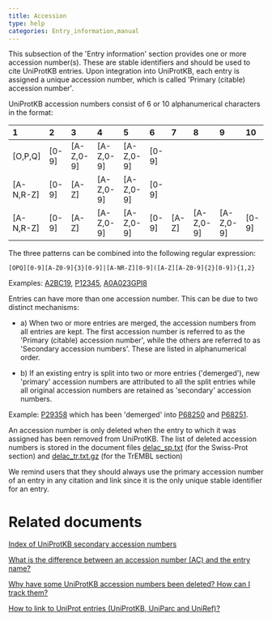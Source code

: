 ```yaml
---
title: Accession
type: help
categories: Entry_information,manual
---
```


This subsection of the 'Entry information' section provides one or more accession number(s). These are stable identifiers and should be used to cite UniProtKB entries. Upon integration into UniProtKB, each entry is assigned a unique accession number, which is called 'Primary (citable) accession number'.

UniProtKB accession numbers consist of 6 or 10 alphanumerical characters in the format:

| 1           | 2       | 3           | 4           | 5           | 6       | 7       | 8           | 9           | 10      |
|:------------|:--------|:------------|:------------|:------------|:--------|:--------|:------------|:------------|:--------|
| \[O,P,Q\]   | \[0-9\] | \[A-Z,0-9\] | \[A-Z,0-9\] | \[A-Z,0-9\] | \[0-9\] |         |             |             |         |
| \[A-N,R-Z\] | \[0-9\] | \[A-Z\]     | \[A-Z,0-9\] | \[A-Z,0-9\] | \[0-9\] |         |             |             |         |
| \[A-N,R-Z\] | \[0-9\] | \[A-Z\]     | \[A-Z,0-9\] | \[A-Z,0-9\] | \[0-9\] | \[A-Z\] | \[A-Z,0-9\] | \[A-Z,0-9\] | \[0-9\] |

The three patterns can be combined into the following regular expression:

`[OPQ][0-9][A-Z0-9]{3}[0-9]|[A-NR-Z][0-9]([A-Z][A-Z0-9]{2}[0-9]){1,2}`


Examples: [A2BC19](https://www.uniprot.org/uniprotkb/A2BC19), [P12345](https://www.uniprot.org/uniprotkb/P12345), [A0A023GPI8](https://www.uniprot.org/uniprotkb/A0A023GPI8)

Entries can have more than one accession number. This can be due to two distinct mechanisms:

-   a\) When two or more entries are merged, the accession numbers from all entries are kept. The first accession number is referred to as the 'Primary (citable) accession number', while the others are referred to as 'Secondary accession numbers'. These are listed in alphanumerical order.

-   b\) If an existing entry is split into two or more entries ('demerged'), new 'primary' accession numbers are attributed to all the split entries while all original accession numbers are retained as 'secondary' accession numbers.

Example: [P29358](https://www.uniprot.org/uniprotkb/P29358) which has been 'demerged' into [P68250](https://www.uniprot.org/uniprotkb/P68250) and [P68251](https://www.uniprot.org/uniprotkb/P68251).

An accession number is only deleted when the entry to which it was assigned has been removed from UniProtKB. The list of deleted accession numbers is stored in the document files [delac\_sp.txt](https://ftp.uniprot.org/pub/databases/uniprot/current_release/knowledgebase/complete/docs/delac_sp.txt) (for the Swiss-Prot section) and [delac\_tr.txt.gz](https://ftp.uniprot.org/pub/databases/uniprot/current_release/knowledgebase/complete/docs/delac_tr.txt.gz) (for the TrEMBL section)

We remind users that they should always use the primary accession number of an entry in any citation and link since it is the only unique stable identifier for an entry.

# Related documents

[Index of UniProtKB secondary accession numbers](https://ftp.uniprot.org/pub/databases/uniprot/current_release/knowledgebase/complete/docs/sec_ac.txt)

[What is the difference between an accession number (AC) and the entry name?](https://www.uniprot.org/help/difference_accession_entryname)

[Why have some UniProtKB accession numbers been deleted? How can I track them?](https://www.uniprot.org/help/deleted_accessions)

[How to link to UniProt entries (UniProtKB, UniParc and UniRef)?](https://www.uniprot.org/help/linking_to_uniprot)
